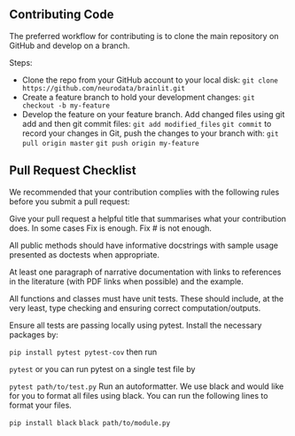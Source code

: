 ## Contributing Code
The preferred workflow for contributing is to clone the main repository on GitHub and develop on a branch. 

Steps:
- Clone the repo from your GitHub account to your local disk:
```git clone https://github.com/neurodata/brainlit.git```
- Create a feature branch to hold your development changes:
```git checkout -b my-feature```
- Develop the feature on your feature branch. Add changed files using git add and then git commit files:
```git add modified_files```
```git commit```
to record your changes in Git, push the changes to your branch with:
```git pull origin master```
```git push origin my-feature```

## Pull Request Checklist
We recommended that your contribution complies with the following rules before you submit a pull request:

Give your pull request a helpful title that summarises what your contribution does. In some cases Fix <ISSUE TITLE> is enough. Fix #<ISSUE NUMBER> is not enough.

All public methods should have informative docstrings with sample usage presented as doctests when appropriate.

At least one paragraph of narrative documentation with links to references in the literature (with PDF links when possible) and the example.

All functions and classes must have unit tests. These should include, at the very least, type checking and ensuring correct computation/outputs.

Ensure all tests are passing locally using pytest. Install the necessary packages by:

```pip install pytest pytest-cov```
then run

```pytest```
or you can run pytest on a single test file by

```pytest path/to/test.py```
Run an autoformatter. We use black and would like for you to format all files using black. You can run the following lines to format your files.

```pip install black```
```black path/to/module.py```
